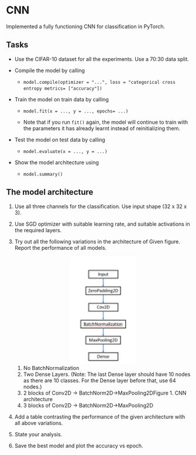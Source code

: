 # CNN

Implemented a fully functioning CNN for classification in PyTorch.

## Tasks
- Use the CIFAR-10 dataset for all the experiments. Use a 70:30 data split.

- Compile the model by calling 
    - `model.compile(optimizer = "...", loss = "categorical
cross entropy metrics= ["accuracy"])`

- Train the model on train data by calling 
    - `model.fit(x = ..., y = ..., epochs= ...)`

    - Note that if you run `fit()` again, the model will continue to train with the parameters it has already learnt instead of reinitializing them.

- Test the model on test data by calling 
    - `model.evaluate(x = ..., y = ...)` 

- Show the model architecture using 
    - `model.summary()`

## The model architecture

1.  Use all three channels for the classification.
Use input shape (32 x 32 x 3).

2.  Use SGD optimizer with suitable learning rate, and suitable
activations in the required layers.

3. Try out all the following variations in the architecture of Given figure. Report the performance of all models.

    <center>
    <img src="architecture.png">
    </center>

    1.  No BatchNormalization
    2.  Two Dense Layers. (Note: The last Dense layer should have 10 nodes as there are 10 classes. For the Dense layer before that, use 64 nodes.)
    3. 2 blocks of Conv2D -> BatchNorm2D->MaxPooling2DFigure 1. CNN architecture
    4.  3 blocks of Conv2D -> BatchNorm2D->MaxPooling2D 

4. Add a table contrasting the performance of the given architecture with all above variations. 

5. State your analysis.

6. Save the best model and plot the accuracy vs epoch.